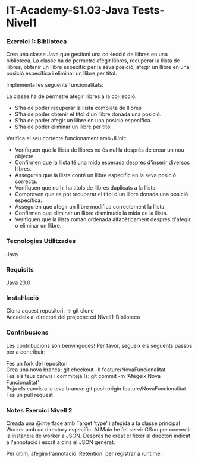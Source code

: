 # IT-Academy-S1.03-Java Tests-Nivel1

### Exercici 1: Biblioteca

Crea una classe Java que gestioni una col·lecció de llibres en una biblioteca. La classe ha de permetre afegir llibres, recuperar la llista de llibres, obtenir un llibre específic per la seva posició, afegir un llibre en una posició específica i eliminar un llibre per títol.

Implementa les següents funcionalitats:

La classe ha de permetre afegir llibres a la col·lecció.
- S'ha de poder recuperar la llista completa de llibres
- S'ha de poder obtenir el títol d'un llibre donada una posició.
- S'ha de poder afegir un llibre en una posició específica.
- S'ha de poder eliminar un llibre per títol.


Verifica el seu correcte funcionament amb JUnit:
- Verifiquen que la llista de llibres no és nul·la després de crear un nou objecte.
- Confirmen que la llista té una mida esperada després d'inserir diversos llibres.
- Asseguren que la llista conté un llibre específic en la seva posició correcta.
- Verifiquen que no hi ha títols de llibres duplicats a la llista.
- Comproven que es pot recuperar el títol d'un llibre donada una posició específica.
- Asseguren que afegir un llibre modifica correctament la llista.
- Confirmen que eliminar un llibre disminueix la mida de la llista.
- Verifiquen que la llista roman ordenada alfabèticament després d'afegir o eliminar un llibre.


### Tecnologies Utilitzades

Java

### Requisits

Java 23.0

### Instal·lació

Clona aquest repositori: -> git clone  
Accedeix al directori del projecte:   cd Nivell1-Biblioteca

### Contribucions

Les contribucions són benvingudes! Per favor, segueix els següents passos per a contribuir:

Fes un fork del repositori  
Crea una nova branca:  git checkout -b feature/NovaFuncionalitat  
Fes els teus canvis i commiteja'ls: git commit -m 'Afegeix Nova Funcionalitat'  
Puja els canvis a la teva branca: git push origin feature/NovaFuncionalitat  
Fes un pull request

### Notes Exercici Nivell 2
Creada una @interface amb Target 'type' i afegida a la classe principal Worker amb un directory específic.
Al Main he fet servir GSon per convertir la instància de worker a JSON. Després he creat el fitxer al directori indicat a l'annotació i escrit a dins el JSON generat.

Per últim, afegim l'annotació 'Retention' per registrar a runtime.  
